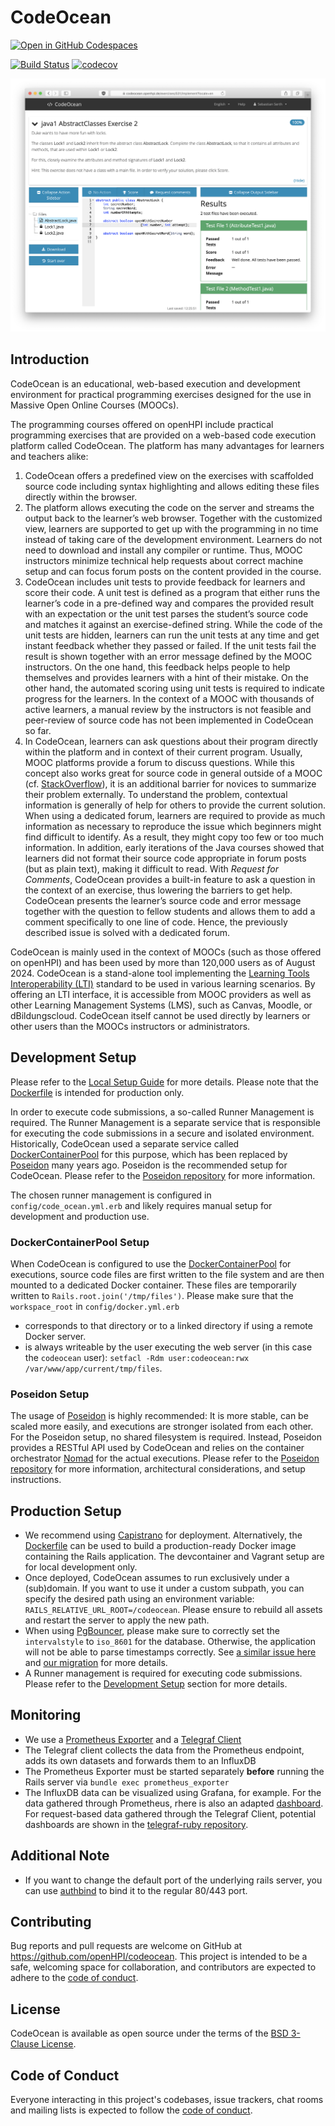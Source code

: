 # CodeOcean

[![Open in GitHub Codespaces](https://github.com/codespaces/badge.svg)](https://codespaces.new/openHPI/codeocean)

[![Build Status](https://github.com/openHPI/codeocean/workflows/CI/badge.svg)](https://github.com/openHPI/codeocean/actions?query=workflow%3ACI)
[![codecov](https://codecov.io/gh/openHPI/codeocean/branch/main/graph/badge.svg?token=imei686C2r)](https://codecov.io/gh/openHPI/codeocean)

![Learner Interface](docs/implement.png)

## Introduction

CodeOcean is an educational, web-based execution and development environment for practical programming exercises designed for the use in Massive Open Online Courses (MOOCs).

The programming courses offered on openHPI include practical programming exercises that are provided on a web-based code execution platform called CodeOcean. The platform has many advantages for learners and teachers alike:

1. CodeOcean offers a predefined view on the exercises with scaffolded source code including syntax highlighting and allows editing these files directly within the browser.
2. The platform allows executing the code on the server and streams the output back to the learner’s web browser. Together with the customized view, learners are supported to get up with the programming in no time instead of taking care of the development environment. Learners do not need to download and install any compiler or runtime. Thus, MOOC instructors minimize technical help requests about correct machine setup and can focus forum posts on the content provided in the course.
3. CodeOcean includes unit tests to provide feedback for learners and score their code. A unit test is defined as a program that either runs the learner’s code in a pre-defined way and compares the provided result with an expectation or the unit test parses the student’s source code and matches it against an exercise-defined string. While the code of the unit tests are hidden, learners can run the unit tests at any time and get instant feedback whether they passed or failed. If the unit tests fail the result is shown together with an error message defined by the MOOC instructors. On the one hand, this feedback helps people to help themselves and provides learners with a hint of their mistake. On the other hand, the automated scoring using unit tests is required to indicate progress for the learners. In the context of a MOOC with thousands of active learners, a manual review by the instructors is not feasible and peer-review of source code has not been implemented in CodeOcean so far.
4. In CodeOcean, learners can ask questions about their program directly within the platform and in context of their current program. Usually, MOOC platforms provide a forum to discuss questions. While this concept also works great for source code in general outside of a MOOC (cf. [StackOverflow](https://stackoverflow.com)), it is an additional barrier for novices to summarize their problem externally. To understand the problem, contextual information is generally of help for others to provide the current solution. When using a dedicated forum, learners are required to provide as much information as necessary to reproduce the issue which beginners might find difficult to identify. As a result, they might copy too few or too much information. In addition, early iterations of the Java courses showed that learners did not format their source code appropriate in forum posts (but as plain text), making it difficult to read. With _Request for Comments_, CodeOcean provides a built-in feature to ask a question in the context of an exercise, thus lowering the barriers to get help. CodeOcean presents the learner’s source code and error message together with the question to fellow students and allows them to add a comment specifically to one line of code. Hence, the previously described issue is solved with a dedicated forum.

CodeOcean is mainly used in the context of MOOCs (such as those offered on openHPI) and has been used by more than 120,000 users as of August 2024. CodeOcean is a stand-alone tool implementing the [Learning Tools Interoperability (LTI)](https://www.imsglobal.org/activity/learning-tools-interoperability) standard to be used in various learning scenarios. By offering an LTI interface, it is accessible from MOOC providers as well as other Learning Management Systems (LMS), such as Canvas, Moodle, or dBildungscloud. CodeOcean itself cannot be used directly by learners or other users than the MOOCs instructors or administrators.

## Development Setup

Please refer to the [Local Setup Guide](docs/LOCAL_SETUP.md) for more details. Please note that the [Dockerfile](Dockerfile) is intended for production only.

In order to execute code submissions, a so-called Runner Management is required. The Runner Management is a separate service that is responsible for executing the code submissions in a secure and isolated environment. Historically, CodeOcean used a separate service called [DockerContainerPool](https://github.com/openHPI/dockercontainerpool) for this purpose, which has been replaced by [Poseidon](https://github.com/openHPI/poseidon) many years ago. Poseidon is the recommended setup for CodeOcean. Please refer to the [Poseidon repository](https://github.com/openHPI/poseidon) for more information.

The chosen runner management is configured in `config/code_ocean.yml.erb` and likely requires manual setup for development and production use.

### DockerContainerPool Setup
When CodeOcean is configured to use the [DockerContainerPool](https://github.com/openHPI/dockercontainerpool) for executions, source code files are first written to the file system and are then mounted to a dedicated Docker container. These files are temporarily written to `Rails.root.join('/tmp/files')`. Please make sure that the `workspace_root` in `config/docker.yml.erb`
- corresponds to that directory or to a linked directory if using a remote Docker server.
- is always writeable by the user executing the web server (in this case the `codeocean` user): `setfacl -Rdm user:codeocean:rwx /var/www/app/current/tmp/files`.

### Poseidon Setup
The usage of [Poseidon](https://github.com/openHPI/poseidon) is highly recommended: It is more stable, can be scaled more easily, and executions are stronger isolated from each other. For the Poseidon setup, no shared filesystem is required. Instead, Poseidon provides a RESTful API used by CodeOcean and relies on the container orchestrator [Nomad](https://nomadproject.io) for the actual executions. Please refer to the [Poseidon repository](https://github.com/openHPI/poseidon) for more information, architectural considerations, and setup instructions.

## Production Setup
- We recommend using [Capistrano](https://capistranorb.com/) for deployment. Alternatively, the [Dockerfile](Dockerfile) can be used to build a production-ready Docker image containing the Rails application. The devcontainer and Vagrant setup are for local development only.
- Once deployed, CodeOcean assumes to run exclusively under a (sub)domain. If you want to use it under a custom subpath, you can specify the desired path using an environment variable: `RAILS_RELATIVE_URL_ROOT=/codeocean`. Please ensure to rebuild all assets and restart the server to apply the new path.
- When using [PgBouncer](https://www.pgbouncer.org), please make sure to correctly set the `intervalstyle` to `iso_8601` for the database. Otherwise, the application will not be able to parse timestamps correctly. See [a similar issue here](https://gitlab.com/gitlab-org/gitlab/-/issues/349912) and [our migration](./db/migrate/20221206221333_set_database_interval_style.rb) for more details.
- A Runner management is required for executing code submissions. Please refer to the [Development Setup](#development-setup) section for more details.

## Monitoring
- We use a [Prometheus Exporter](https://github.com/discourse/prometheus_exporter) and a [Telegraf Client](https://github.com/jgraichen/telegraf-ruby)
- The Telegraf client collects the data from the Prometheus endpoint, adds its own datasets and forwards them to an InfluxDB
- The Prometheus Exporter must be started separately **before** running the Rails server via `bundle exec prometheus_exporter`
- The InfluxDB data can be visualized using Grafana, for example. For the data gathered through Prometheus, rhere is also an adapted [dashboard](docs/grafana/prometheus_exporter_grafana_dashboard.json). For request-based data gathered through the Telegraf Client, potential dashboards are shown in the [telegraf-ruby repository](https://github.com/jgraichen/telegraf-ruby/tree/e498bebdadc0c525e45ca18d1fbb1ab735e88c77/examples).

## Additional Note
- If you want to change the default port of the underlying rails server, you can use [authbind](https://www.mwells.org/coding/2016/authbind-port-80-443/) to bind it to the regular 80/443 port.

## Contributing

Bug reports and pull requests are welcome on GitHub at https://github.com/openHPI/codeocean. This project is intended to be a safe, welcoming space for collaboration, and contributors are expected to adhere to the [code of conduct](https://github.com/openHPI/codeocean/blob/main/CODE_OF_CONDUCT.md).

## License

CodeOcean is available as open source under the terms of the [BSD 3-Clause License](https://opensource.org/licenses/BSD-3-clause).

## Code of Conduct

Everyone interacting in this project's codebases, issue trackers, chat rooms and mailing lists is expected to follow the [code of conduct](https://github.com/openHPI/codeocean/blob/main/CODE_OF_CONDUCT.md).
